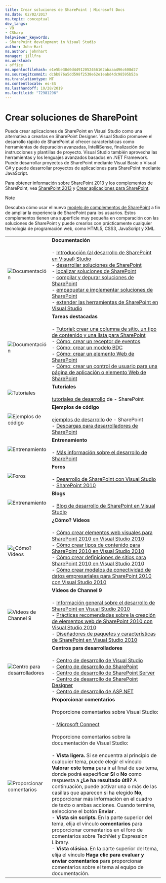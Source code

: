 ```yaml
---
title: Crear soluciones de SharePoint | Microsoft Docs
ms.date: 02/02/2017
ms.topic: conceptual
dev_langs:
- VB
- CSharp
helpviewer_keywords:
- SharePoint development in Visual Studio
author: John-Hart
ms.author: johnhart
manager: jillfra
ms.workload:
- office
ms.openlocfilehash: e1e5be38d0d44912052466162abaaa496c608d27
ms.sourcegitcommit: dcbb876a5dd598f2538e62e1eabd4dc98595b53a
ms.translationtype: MT
ms.contentlocale: es-ES
ms.lasthandoff: 10/28/2019
ms.locfileid: "72981296"
---
```

# <a name="create-sharepoint-solutions"></a>Crear soluciones de SharePoint
  Puede crear aplicaciones de SharePoint en Visual Studio como una alternativa a crearlas en SharePoint Designer. Visual Studio promueve el desarrollo rápido de SharePoint al ofrecer características como herramientas de depuración avanzadas, IntelliSense, finalización de instrucciones y plantillas de proyecto. Visual Studio también aprovecha las herramientas y los lenguajes avanzados basados en .NET Framework. Puede desarrollar proyectos de SharePoint mediante Visual Basic o Visual C# y puede desarrollar proyectos de aplicaciones para SharePoint mediante JavaScript.

 Para obtener información sobre SharePoint 2013 y los complementos de SharePoint, vea [SharePoint 2013](https://products.office.com/previous-versions/microsoft-sharepoint-2013) y [Crear aplicaciones para SharePoint](/sharepoint/dev/sp-add-ins/sharepoint-add-ins).

> [!NOTE]
> Descubra cómo usar el nuevo [modelo de complementos de SharePoint](/sharepoint/dev/sp-add-ins/sharepoint-add-ins) a fin de ampliar la experiencia de SharePoint para los usuarios. Estos complementos tienen una superficie muy pequeña en comparación con las soluciones de SharePoint y puede crearlos con prácticamente cualquier tecnología de programación web, como HTML5, CSS3, JavaScript y XML.

|||
|-|-|
|![Documentación](../sharepoint/media/vs-icon-documentation.gif "Documentación")|**Documentación**<br /><br /> -   [Introducción &#40;al desarrollo de SharePoint en Visual&#41; Studio](../sharepoint/getting-started-sharepoint-development-in-visual-studio.md)<br />-   [desarrollar soluciones de SharePoint](../sharepoint/developing-sharepoint-solutions.md)<br />-   [localizar soluciones de SharePoint](../sharepoint/localizing-sharepoint-solutions.md)<br />-   [compilar y depurar soluciones de SharePoint](../sharepoint/building-and-debugging-sharepoint-solutions.md)<br />-   [empaquetar e implementar soluciones de SharePoint](../sharepoint/packaging-and-deploying-sharepoint-solutions.md)<br />-   [extender las herramientas de SharePoint en Visual Studio](../sharepoint/extending-the-sharepoint-tools-in-visual-studio.md)|
|![Documentación](../sharepoint/media/vs-icon-documentation.gif "Documentación")|**Tareas destacadas**<br /><br /> -   [Tutorial: crear una columna de sitio, un tipo de contenido y una lista para SharePoint](../sharepoint/walkthrough-create-a-site-column-content-type-and-list-for-sharepoint.md)<br />-   [Cómo: crear un receptor de eventos](../sharepoint/how-to-create-an-event-receiver.md)<br />-   [Cómo: crear un modelo BDC](../sharepoint/how-to-create-a-bdc-model.md)<br />-   [Cómo: crear un elemento Web de SharePoint](../sharepoint/how-to-create-a-sharepoint-web-part.md)<br />-   [Cómo: crear un control de usuario para una página de aplicación o elemento Web de SharePoint](../sharepoint/how-to-create-a-user-control-for-a-sharepoint-application-page-or-web-part.md)|
|![Tutoriales](../sharepoint/media/vs-icon-walkthroughs.gif "Tutoriales")|**Tutoriales**<br /><br /> [tutoriales de desarrollo](../sharepoint/sharepoint-development-walkthroughs.md) de -   SharePoint|
|![Ejemplos de código](../sharepoint/media/vs-icon-codesamples.gif "Ejemplos de código")|**Ejemplos de código**<br /><br /> [ejemplos de desarrollo](../sharepoint/sharepoint-development-samples.md) de -   SharePoint<br />-   [Descargas para desarrolladores de SharePoint](/sharepoint/dev/)|
|![Entrenamiento](../sharepoint/media/vs-icon-training.gif "Aprendizaje")|**Entrenamiento**<br /><br /> -   [Más información sobre el desarrollo de SharePoint](/sharepoint/dev/)|
|![Foros](../sharepoint/media/vs-icon-forums.gif "Foros")|**Foros**<br /><br /> -   [Desarrollo de SharePoint con Visual Studio](https://social.msdn.microsoft.com/Forums/vstudio/home?forum=vssharepointdevelopment)<br />-   [SharePoint 2010](https://social.msdn.microsoft.com/Forums/sharepoint/home?category=sharepoint2010,sharepoint)|
|![Entrenamiento](../sharepoint/media/vs-icon-training.gif "Aprendizaje")|**Blogs**<br /><br /> -   [Blog de desarrollo de SharePoint en Visual Studio](https://blogs.msdn.microsoft.com/vssharepointtoolsblog/)|
|![¿Cómo? Vídeos](../sharepoint/media/vs-icon-howdoivideos.gif "Vídeos ¿Cómo...?")|**¿Cómo? Vídeos**<br /><br /> -   [Cómo crear elementos web visuales para SharePoint 2010 en Visual Studio 2010](https://visualstudio.microsoft.com/)<br />-   [Cómo crear tipos de contenido para SharePoint 2010 en Visual Studio 2010](/previous-versions/visualstudio/visual-studio-2010/dd831853\(v\=vs.100\))<br />-   [Cómo crear definiciones de sitios para SharePoint 2010 en Visual Studio 2010](/previous-versions/visualstudio/visual-studio-2010/dd831853\(v\=vs.100\))<br />-   [Cómo crear modelos de conectividad de datos empresariales para SharePoint 2010 con Visual Studio 2010](/previous-versions/visualstudio/visual-studio-2010/dd831853\(v\=vs.100\))|
|![Vídeos de Channel 9](../sharepoint/media/vs-icon-channel9videos.gif "Vídeos de Channel 9")|**Vídeos de Channel 9**<br /><br /> -   [Información general sobre el desarrollo de SharePoint en Visual Studio 2010](https://channel9.msdn.com/blogs/funkyonex/overview-of-sharepoint-development-in-visual-studio-2010)<br />-   [Prácticas recomendadas sobre la creación de elementos web de SharePoint 2010 con Visual Studio 2010](https://channel9.msdn.com/blogs/funkyonex/best-practices-on-building-sharepoint-2010-web-parts-with-visual-studio-2010)<br />-   [Diseñadores de paquetes y características de SharePoint en Visual Studio 2010](https://channel9.msdn.com/blogs/funkyonex/sharepoint-feature-and-package-designers-in-visual-studio-2010)|
|![Centro para desarrolladores](../sharepoint/media/vs-icon-msdndevcenter.gif "Centro para desarrolladores")|**Centros para desarrolladores**<br /><br /> -   [Centro de desarrollo de Visual Studio](https://visualstudio.microsoft.com/)<br />-   [Centro de desarrollo de SharePoint](/sharepoint/dev/)<br />-   [Centro de desarrollo de SharePoint Server](/previous-versions/office/fp161348\(v\=office.15\))<br />-   [Centro de desarrollo de SharePoint Designer](/previous-versions/office/fp161348\(v\=office.15\))<br />-   [Centro de desarrollo de ASP.NET](https://msdn.microsoft.com/aa336522.aspx)|
|![Proporcionar comentarios](../sharepoint/media/vs-icon-feedback.gif "Proporcionar comentarios")|**Proporcionar comentarios**<br /><br /> Proporcione comentarios sobre Visual Studio:<br /><br /> -   [Microsoft Connect](/collaborate/connect-redirect)<br /><br /> Proporcione comentarios sobre la documentación de Visual Studio:<br /><br /> -   **Vista ligera.** Si se encuentra al principio de cualquier tema, puede elegir el vínculo **Valorar este tema** para ir al final de ese tema, donde podrá especificar **Sí** o **No** como respuesta a **¿Le ha resultado útil?** A continuación, puede activar una o más de las casillas que aparecen si ha elegido **No**, proporcionar más información en el cuadro de texto o ambas acciones. Cuando termine, seleccione el botón **Enviar** .<br />-   **Vista sin scripts.** En la parte superior del tema, elija el vínculo **comentarios** para proporcionar comentarios en el foro de comentarios sobre TechNet y Expression Library.<br />-   **Vista clásica.** En la parte superior del tema, elija el vínculo **Haga clic para evaluar y enviar comentarios** para proporcionar comentarios sobre el tema al equipo de documentación.|
